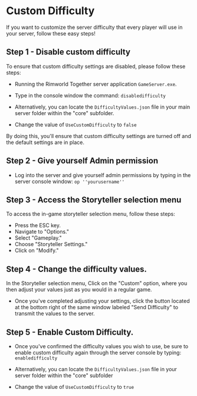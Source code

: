 # Custom Difficulty

If you want to customize the server difficulty that every player will use in your server, follow these easy steps!

## Step 1 - Disable custom difficulty

To ensure that custom difficulty settings are disabled, please follow these steps: 

* Running the Rimworld Together server application  `GameServer.exe`.
* Type in the console window the command: `disabledifficulty`

* Alternatively, you can locate the `DifficultyValues.json` file in your main server folder within the "core" subfolder.
* Change the value of `UseCustomDifficulty` to `false`

By doing this, you'll ensure that custom difficulty settings are turned off and the default settings are in place.

## Step 2 - Give yourself Admin permission

* Log into the server and give yourself admin permissions by typing in the server console window:
`op ''yourusername''`

## Step 3 -  Access the Storyteller selection menu

To access the in-game storyteller selection menu, follow these steps:

* Press the ESC key.
* Navigate to "Options."
* Select "Gameplay."
* Choose "Storyteller Settings."
* Click on "Modify."


## Step 4 - Change the difficulty values.

In the Storyteller selection menu, Click on the "Custom" option, where you then  adjust your values just as you would in a regular game.

* Once you've completed adjusting your settings, click the button located at the bottom right of the same window labeled "Send Difficulty" to transmit the values to the server.


## Step 5 - Enable Custom Difficulty.

* Once you've confirmed the difficulty values you wish to use, be sure to enable custom difficulty again through the server console by typing: `enabledifficulty`

* Alternatively, you can locate the `DifficultyValues.json` file in your server folder within the "core" subfolder
* Change the value of `UseCustomDifficulty` to `true`

